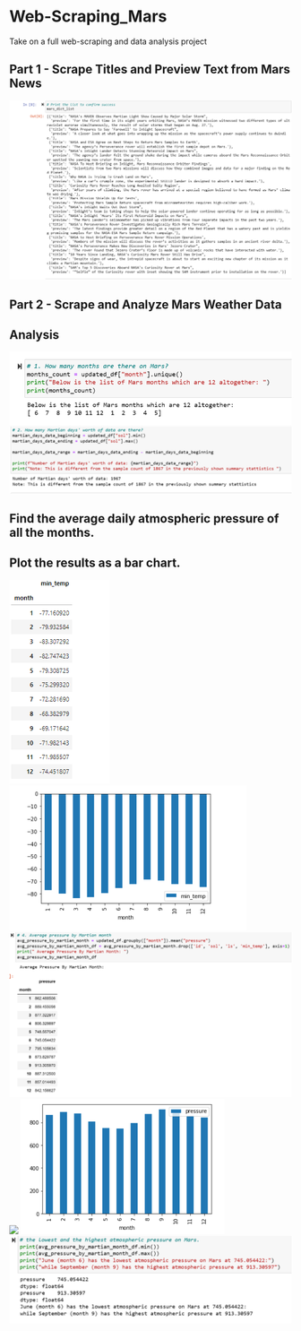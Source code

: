 # Web-Scraping_Mars

 Take on a full web-scraping and data analysis project


## Part 1 - Scrape Titles and Preview Text from Mars News

![](https://github.com/Gilaine-UOT/Web-Scraping_Mars/blob/main/Images/Mars_list.PNG)

## Part 2 - Scrape and Analyze Mars Weather Data

## Analysis

![](https://github.com/Gilaine-UOT/Web-Scraping_Mars/blob/main/Images/Capture-1.PNG)
![](https://github.com/Gilaine-UOT/Web-Scraping_Mars/blob/main/Images/Capture-2.PNG)

## Find the average daily atmospheric pressure of all the months.
## Plot the results as a bar chart.

![](https://github.com/Gilaine-UOT/Web-Scraping_Mars/blob/main/Images/Capture_average%20temp%20by%20month.PNG)
![](https://github.com/Gilaine-UOT/Web-Scraping_Mars/blob/main/Images/Pie_chart.PNG)
![](https://github.com/Gilaine-UOT/Web-Scraping_Mars/blob/main/Images/Capture-4.PNG)
![](https://github.com/Gilaine-UOT/Web-Scraping_Mars)
![](https://github.com/Gilaine-UOT/Web-Scraping_Mars/blob/main/Images/Pie-2.PNG)
![](https://github.com/Gilaine-UOT/Web-Scraping_Mars/blob/main/Images/Capture%205.PNG)
